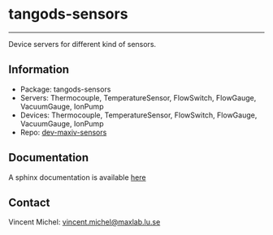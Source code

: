 tangods-sensors
===============
***

Device servers for different kind of sensors.

Information
-----------

 - Package:  tangods-sensors
 - Servers:  Thermocouple, TemperatureSensor, FlowSwitch, FlowGauge, VacuumGauge, IonPump
 - Devices:  Thermocouple, TemperatureSensor, FlowSwitch, FlowGauge, VacuumGauge, IonPump
 - Repo:     [dev-maxiv-sensors][repo]

[repo]: https://gitlab.maxlab.lu.se/kits-maxiv/dev-maxiv-sensors/

Documentation
-------------

A sphinx documentation is available [here](http://vxgmichel.github.io/pytango-sensors-docs/)

Contact
-------

Vincent Michel: vincent.michel@maxlab.lu.se

